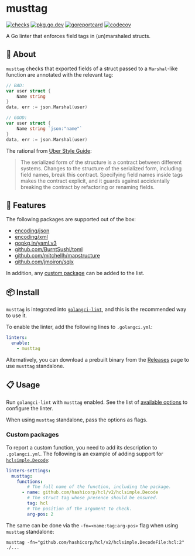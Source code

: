 # musttag

[![checks](https://github.com/go-simpler/musttag/actions/workflows/checks.yml/badge.svg)](https://github.com/go-simpler/musttag/actions/workflows/checks.yml)
[![pkg.go.dev](https://pkg.go.dev/badge/go-simpler.org/musttag.svg)](https://pkg.go.dev/go-simpler.org/musttag)
[![goreportcard](https://goreportcard.com/badge/go-simpler.org/musttag)](https://goreportcard.com/report/go-simpler.org/musttag)
[![codecov](https://codecov.io/gh/go-simpler/musttag/branch/main/graph/badge.svg)](https://codecov.io/gh/go-simpler/musttag)

A Go linter that enforces field tags in (un)marshaled structs.

## 📌 About

`musttag` checks that exported fields of a struct passed to a `Marshal`-like function are annotated with the relevant tag:

```go
// BAD:
var user struct {
    Name string
}
data, err := json.Marshal(user)

// GOOD:
var user struct {
    Name string `json:"name"`
}
data, err := json.Marshal(user)
```

The rational from [Uber Style Guide][1]:

> The serialized form of the structure is a contract between different systems.
> Changes to the structure of the serialized form, including field names, break this contract.
> Specifying field names inside tags makes the contract explicit,
> and it guards against accidentally breaking the contract by refactoring or renaming fields.

## 🚀 Features

The following packages are supported out of the box:

* [encoding/json][2]
* [encoding/xml][3]
* [gopkg.in/yaml.v3][4]
* [github.com/BurntSushi/toml][5]
* [github.com/mitchellh/mapstructure][6]
* [github.com/jmoiron/sqlx][7]

In addition, any [custom package](#custom-packages) can be added to the list.

## 📦 Install

`musttag` is integrated into [`golangci-lint`][8], and this is the recommended way to use it.

To enable the linter, add the following lines to `.golangci.yml`:

```yaml
linters:
  enable:
    - musttag
```

Alternatively, you can download a prebuilt binary from the [Releases][9] page to use `musttag` standalone.

## 📋 Usage

Run `golangci-lint` with `musttag` enabled.
See the list of [available options][10] to configure the linter.

When using `musttag` standalone, pass the options as flags.

### Custom packages

To report a custom function, you need to add its description to `.golangci.yml`.
The following is an example of adding support for [`hclsimple.Decode`][11]:

```yaml
linters-settings:
  musttag:
    functions:
        # The full name of the function, including the package.
      - name: github.com/hashicorp/hcl/v2/hclsimple.Decode
        # The struct tag whose presence should be ensured.
        tag: hcl
        # The position of the argument to check.
        arg-pos: 2
```

The same can be done via the `-fn=<name:tag:arg-pos>` flag when using `musttag` standalone:

```shell
musttag -fn="github.com/hashicorp/hcl/v2/hclsimple.DecodeFile:hcl:2" ./...
```

[1]: https://github.com/uber-go/guide/blob/master/style.md#use-field-tags-in-marshaled-structs
[2]: https://pkg.go.dev/encoding/json
[3]: https://pkg.go.dev/encoding/xml
[4]: https://pkg.go.dev/gopkg.in/yaml.v3
[5]: https://pkg.go.dev/github.com/BurntSushi/toml
[6]: https://pkg.go.dev/github.com/mitchellh/mapstructure
[7]: https://pkg.go.dev/github.com/jmoiron/sqlx
[8]: https://golangci-lint.run
[9]: https://github.com/go-simpler/musttag/releases
[10]: https://golangci-lint.run/usage/linters/#musttag
[11]: https://pkg.go.dev/github.com/hashicorp/hcl/v2/hclsimple#Decode
